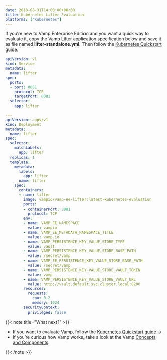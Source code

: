 ```yaml
---
date: 2018-08-31T14:00:00+00:00
title: Kubernetes Lifter Evaluation 
platforms: ["Kubernetes"]
---
```


If you’re new to Vamp Enterprise Edition and you want a quick way to evaluate it, copy the Vamp Lifter application specification below and save it as file named **lifter-standalone.yml**. Then follow the [Kubernetes Quickstart](/documentation/installation/kubernetes) guide. 

```yaml
apiVersion: v1
kind: Service
metadata:
  name: lifter
spec:
  ports:
  - port: 8081
    protocol: TCP
    targetPort: 8081
  selector:
    app: lifter

---
apiVersion: apps/v1
kind: Deployment
metadata:
  name: lifter
spec:
  selector:
    matchLabels:
      app: lifter
  replicas: 1
  template:
    metadata:
      labels:
        app: lifter
      name: lifter
    spec:
      containers:
      - name: lifter
        image: vampio/vamp-ee-lifter:latest-kubernetes-evaluation
        ports:
        - containerPort: 8081
          protocol: TCP
        env:
        - name: VAMP_EE_NAMESPACE
          value: vampio
        - name: VAMP_EE_METADATA_NAMESPACE_TITLE
          value: vamp.io
        - name: VAMP_PERSISTENCE_KEY_VALUE_STORE_TYPE
          value: vault
        - name: VAMP_PERSISTENCE_KEY_VALUE_STORE_BASE_PATH
          value: /secret/vamp
        - name: VAMP_EE_PERSISTENCE_KEY_VALUE_STORE_BASE_PATH
          value: /secret/vamp
        - name: VAMP_PERSISTENCE_KEY_VALUE_STORE_VAULT_TOKEN
          value: vamp
        - name: VAMP_PERSISTENCE_KEY_VALUE_STORE_VAULT_URL
          value: http://vault.default.svc.cluster.local:8200
        resources:
          requests:
            cpu: 0.2
            memory: 1024
        securityContext:
          privileged: false
```
{{< note title="What next?" >}}

* If you want to evaluate Vamp, follow the [Kubernetes Quickstart guide →](/documentation/installation/kubernetes)
* If you’re curious how Vamp works, take a look at the Vamp [Concepts and Components](/documentation/how-vamp-works/).

{{< /note >}}
